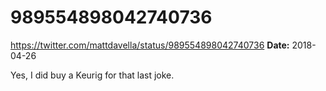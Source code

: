 # 989554898042740736
https://twitter.com/mattdavella/status/989554898042740736
**Date:** 2018-04-26

Yes, I did buy a Keurig for that last joke.
